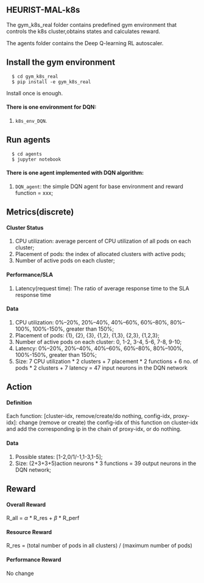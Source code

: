 ## HEURIST-MAL-k8s
The gym\_k8s\_real folder contains predefined gym environment that controls the k8s cluster,obtains states and calculates reward.

The agents folder contains the Deep Q-learning RL autoscaler. 

## Install the gym environment
 
```shell
  $ cd gym_k8s_real
  $ pip install -e gym_k8s_real
```

Install once is enough.


#### There is one environment for DQN:
1. `k8s_env_DQN`. 

## Run agents

```shell
  $ cd agents
  $ jupyter notebook
```

#### There is one agent implemented with DQN algorithm:
1. `DQN_agent`: the simple DQN agent for base environment and reward function = xxx;

## Metrics(discrete)
#### Cluster Status
1. CPU utilization: average percent of CPU utilization of all pods on each cluster;
2. Placement of pods: the index of allocated clusters with active pods;
3. Number of active pods on each cluster;

#### Performance/SLA
1. Latency(request time): The ratio of average response time to the SLA response time


#### Data
1. CPU utilization: 0%–20%, 20%–40%, 40%–60%, 60%–80%, 80%–100%, 100%-150%, greater than 150%;
2. Placement of pods: {1}, {2}, {3}, {1,2}, {1,3}, {2,3}, {1,2,3};
3. Number of active pods on each cluster: 0, 1-2, 3-4, 5-6, 7-8, 9-10;
4. Latency: 0%–20%, 20%–40%, 40%–60%, 60%–80%, 80%–100%, 100%-150%, greater than 150%;
5. Size: 7 CPU utilization * 2 clusters + 7 placement * 2 functions  + 6 no. of pods * 2 clusters + 7 latency = 47 input neurons in the DQN network

## Action
#### Definition
Each function: [cluster-idx, remove/create/do nothing, config-idx, proxy-idx]: change (remove or create) the config-idx of this function on cluster-idx and add the corresponding ip in the chain of proxy-idx, or do nothing.

#### Data
1. Possible states: [1-2,0/1/-1,1-3,1-5];
2. Size: (2+3+3+5)action neurons * 3 functions = 39 output neurons in the DQN network;

## Reward
#### Overall Reward
R_all = $\alpha$ * R_res + $\beta$ * R_perf 

#### Resource Reward
R_res = (total number of pods in all clusters) / (maximum number of pods)

#### Performance Reward
No change



